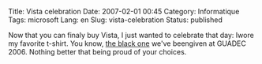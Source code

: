 Title: Vista celebration
Date: 2007-02-01 00:45
Category: Informatique
Tags: microsoft
Lang: en
Slug: vista-celebration
Status: published

Now that you can finaly buy Vista, I just wanted to celebrate that day: Iwore my favorite t-shirt. You know, [the black one](http://flickr.com/photos/menthos/179829949/) we've beengiven at GUADEC 2006. Nothing better that being proud of your choices.
